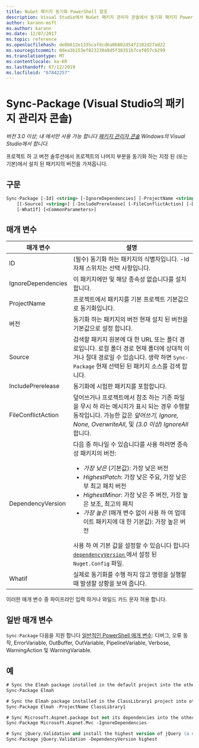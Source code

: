 ```yaml
---
title: NuGet 패키지 동기화 PowerShell 참조
description: Visual Studio에서 NuGet 패키지 관리자 콘솔에서 동기화 패키지 PowerShell 명령에 대 한 참조입니다.
author: karann-msft
ms.author: karann
ms.date: 12/07/2017
ms.topic: reference
ms.openlocfilehash: de0b612e1335cafdcd6a0b802d54f2182d27ad22
ms.sourcegitcommit: 0dea3b153ef823230a9d5f38351b7cef057cb299
ms.translationtype: MT
ms.contentlocale: ko-KR
ms.lasthandoff: 07/12/2019
ms.locfileid: "67842257"
---
```

# <a name="sync-package-package-manager-console-in-visual-studio"></a>Sync-Package (Visual Studio의 패키지 관리자 콘솔)

*버전 3.0 이상; 내 에서만 사용 가능 합니다 [패키지 관리자 콘솔](package-manager-console.md) Windows의 Visual Studio에서 합니다.*

프로젝트 하 고 버전 솔루션에서 프로젝트의 나머지 부분을 동기화 하는 지정 된 (또는 기본)에서 설치 된 패키지의 버전을 가져옵니다.

## <a name="syntax"></a>구문

```ps
Sync-Package [-Id] <string> [-IgnoreDependencies] [-ProjectName <string>] [[-Version] <string>]
    [[-Source] <string>] [-IncludePrerelease] [-FileConflictAction] [-DependencyVersion]
    [-WhatIf] [<CommonParameters>]
```

## <a name="parameters"></a>매개 변수

| 매개 변수 | 설명 |
| --- | --- |
| ID | (필수) 동기화 하는 패키지의 식별자입니다. -Id 자체 스위치는 선택 사항입니다. |
| IgnoreDependencies | 이 패키지에만 및 해당 종속성 없습니다를 설치 합니다. |
| ProjectName | 프로젝트에서 패키지를 기본 프로젝트 기본값으로 동기화입니다. |
| 버전 | 동기화 하는 패키지의 버전 현재 설치 된 버전을 기본값으로 설정 합니다. |
| Source | 검색할 패키지 원본에 대 한 URL 또는 폴더 경로입니다. 로컬 폴더 경로 현재 폴더에 상대적 이거나 절대 경로일 수 있습니다. 생략 하면 `Sync-Package` 현재 선택된 된 패키지 소스를 검색 합니다. |
| IncludePrerelease | 동기화에 시험판 패키지를 포함합니다. |
| FileConflictAction | 덮어쓰거나 프로젝트에서 참조 하는 기존 파일을 무시 하 라는 메시지가 표시 되는 경우 수행할 동작입니다. 가능한 값은 *덮어쓰기, Ignore, None, OverwriteAll*, 및 *(3.0 이상)* *IgnoreAll*합니다. |
| DependencyVersion | 다음 중 하나일 수 있습니다를 사용 하려면 종속성 패키지의 버전:<br/><ul><li>*가장 낮은* (기본값): 가장 낮은 버전</li><li>*HighestPatch*: 가장 낮은 주요, 가장 낮은 부 최고 패치 버전</li><li>*HighestMinor*: 가장 낮은 주 버전, 가장 높은 보조, 최고의 패치</li><li>*가장 높은* (매개 변수 없이 사용 하 여 업데이트 패키지에 대 한 기본값): 가장 높은 버전</li></ul>사용 하 여 기본 값을 설정할 수 있습니다 합니다 [ `dependencyVersion` ](../reference/nuget-config-file.md#config-section) 에서 설정 된 `Nuget.Config` 파일. |
| Whatif | 실제로 동기화를 수행 하지 않고 명령을 실행할 때 발생할 상황을 보여 줍니다. |

이러한 매개 변수 중 파이프라인 입력 하거나 와일드 카드 문자 허용 합니다.

## <a name="common-parameters"></a>일반 매개 변수

`Sync-Package` 다음을 지원 합니다 [일반적인 PowerShell 매개 변수](http://go.microsoft.com/fwlink/?LinkID=113216): 디버그, 오류 동작, ErrorVariable, OutBuffer, OutVariable, PipelineVariable, Verbose, WarningAction 및 WarningVariable.

## <a name="examples"></a>예

```ps
# Sync the Elmah package installed in the default project into the other projects in the solution
Sync-Package Elmah

# Sync the Elmah package installed in the ClassLibrary1 project into other projects in the solution
Sync-Package Elmah -ProjectName ClassLibrary1

# Sync Microsoft.Aspnet.package but not its dependencies into the other projects in the solution
Sync-Package Microsoft.Aspnet.Mvc -IgnoreDependencies

# Sync jQuery.Validation and install the highest version of jQuery (a dependency) from the package source    
Sync-Package jQuery.Validation -DependencyVersion highest
```
